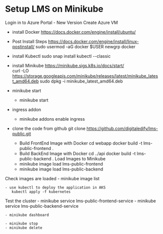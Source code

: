 # Setup LMS on Minikube

Login in to Azure Portal - New Version 
Create Azure VM
  - install Docker
    https://docs.docker.com/engine/install/ubuntu/
  - Post Install Steps
    https://docs.docker.com/engine/install/linux-postinstall/
    sudo usermod -aG docker $USER
    newgrp docker
  - install Kubectl
        sudo snap install kubectl --classic
  - install Minikube
        https://minikube.sigs.k8s.io/docs/start/  
        curl -LO https://storage.googleapis.com/minikube/releases/latest/minikube_latest_amd64.deb
        sudo dpkg -i minikube_latest_amd64.deb
  - minikube start 
    - minikube start
  - ingress addon
    - minikube addons enable ingress


  - clone the code from github
       git clone https://github.com/digitaledify/lms-public.git

    - Build FrontEnd Image with Docker
       cd webapp
       docker build -t lms-public-frontend .
    - Build BackEnd Image with Docker
         cd ../api
         docker build -t lms-public-backend .
Load Images to Minikube 
    - minikube image load lms-public-frontend
    - minikube image load lms-public-backend

Check images are loaded
    - minikube image list

    - use kubectl to deploy the application in AKS
       kubectl apply -f kubernetes

Test the cluster 
    - minikube service lms-public-frontend-service
    - minikube service lms-public-backend-service

    - minikube dashboard

    - minikube stop
    - minikube delete   

    

